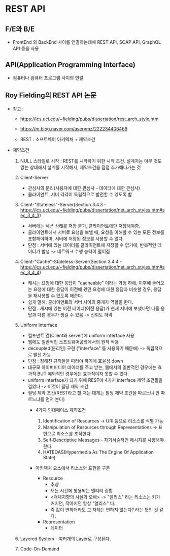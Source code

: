 # REST API

## F/E와 B/E
- FrontEnd 와 BackEnd 사이를 연결하는데에 REST API, SOAP API, GraphQL API 등을 사용

## API(Application Programming Interface)
- 컴퓨터나 컴퓨터 프로그램 사이의 연결

## Roy Fielding의 REST API 논문
- 참고 : 
  - https://ics.uci.edu/~fielding/pubs/dissertation/rest_arch_style.htm
  - https://m.blog.naver.com/aservmz/222234406469

  - REST : 소프트웨어 아키텍처 + 제약조건

- 제약조건
  1. NULL 스타일로 시작 : REST를 시작하기 위한 시작 조건. 설계자는 아무 것도 없는 상태에서 설계를 시작해서, 제약조건을 점점 추가해나가는 것

  2. Client-Server
      - 관심사의 분리(사용자에 대한 관심사 - 데이터에 대한 관심사)
      - 클라이언트, 서버 각각이 독립적으로 발전할 수 있도록 함

  3. Client-"Stateless"-Server(Section 3.4.3 - https://ics.uci.edu/~fielding/pubs/dissertation/net_arch_styles.htm#sec_3_4_3)
     - 서버에는 세션 상태를 저장 불가, 클라이언트에만 저장해야함.
     - 클라이언트에서 서버로 요청을 보낼 때, 요청을 이해할 수 있는 모든 정보를 포함해야하며, 서버에 저장된 정보를 사용할 수 없다.
     - 단점 : 서버에 있는 데이터를 클라이언트에 저장할 수 없기에, 반복적인 데이터가 발생 -> 네트워크 수행 능력이 떨어짐

  4. Client-"Cache"-Stateless-Server(Section 3.4.4 - https://ics.uci.edu/~fielding/pubs/dissertation/net_arch_styles.htm#sec_3_4_4)
      - 캐시는 요청에 대한 응답이 "cacheable" 이라는 가정 하에, 이후에 들어오는 요청에 대한 응답이 이전에 왔던 요청에 대한 응답과 비슷할 경우, 응답을 재사용할 수 있도록 해준다.
      - 쉽게 말해, 클라이언트와 서버 사이의 중개자 역할을 한다.
      - 단점 : 캐시에 있는 이전 데이터(이전 응답)가 현재 서버에 보냈다면 나올 응답과 다른 경우가 생길 수 있음 -> 신뢰도 하락

  5. Uniform Interface
      - 컴포넌트 간(Client와 server)에 uniform interface 사용
      - 웹에도 일반적인 소프트웨어공학에서의 원칙 적용
      - decoupled(분리된) 구현 ("interface" 를 사용하기 때문에) -> 독립적으로 발전 가능
      - 단점 : 정해진 규칙들을 따라야 하기에 효율성 down
      - 대규모 하이퍼미디어 데이터를 주고 받는, 웹에서의 일반적인 경우에는 효과적 BUT 예외적인 경우에는 효과적이지 못할 수 있다.
      - uniform interface가 되기 위해 REST에 4가지 interface 제약 조건들을 걸었다 -> 이것이 필딩 제약 조건
      - 필딩 제약 조건(REST라고 할 때는 대개는 필딩 제약 조건을 따르느냐 안 따르느냐를 먼저 본다)
        - 4가지 인테페이스 제약조건
          1. Identification of Resources -> URI 등으로 리소스를 식별 가능
          2. Manipulation of Resources through Representations -> 표현으로 리소스를 조작한다.
          3. Self-Descriptive Messages - 자기서술적인 메시지를 사용해야 한다.
          4. HATEOAS(Hypermedia As The Engine Of Application State)

        - 아키텍처 요소에서 리소스와 표현을 구분
          - Resource
            - 추상
            - 모든 시간에 통용되는 엔티티 집합
            - <객체지향의 사실과 오해> -> "앨리스" 라는 리소스는 키가 커지던, 작아지던 항상 "앨리스" 다.
            - 즉 값이 변하더라도 그 자체는 변하지 않는다? 라는 뜻인 것 같다.
          - Representation
            - 데이터

  6. Layered System - 여러개의 Layer로 구성된다.
  7. Code-On-Demand
